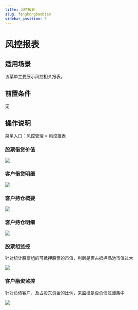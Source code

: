 ```yaml
---
title: 风控报表
slug: fengkongbaobiao
sidebar_position: 5
---
```



# 风控报表

## 适用场景

该菜单主要展示风控相关报表。

## 前置条件

无

## 操作说明

菜单入口：风控管理 &gt; 风控报表

### 股票借贷价值

<img src="/assets/LcdLbpsKFoRXXSxhnK8cfDyWn7M.png" src-width="3194" src-height="1368" align="center"/>

### 客户借贷明细

<img src="/assets/IHpab6lMloLFoHxzhwVc7YvjnYg.png" src-width="3184" src-height="1298" align="center"/>

### 客户持仓概要

<img src="/assets/OrbDbNC8foukOIxLvRic3Bh6nWh.png" src-width="3216" src-height="1224" align="center"/>

### 客户持仓明细

<img src="/assets/ModTbcfZco7PVtxagRicMnGBnmh.png" src-width="3212" src-height="1206" align="center"/>

### 股票组监控

针对统计股票组的可抵押股票的市值，判断是否占抵押品池市值过大

<img src="/assets/RUAhbWZYkoPX5Mxoejeco1HTnDc.png" src-width="3144" src-height="978" align="center"/>

### 客户融资监控

针对负债客户，及占股东资金的比例，来监控是否负债过渡集中

<img src="/assets/YKbtbvdSdo4oXxxl7SjcH8Kmn2e.png" src-width="3236" src-height="1446" align="center"/>

